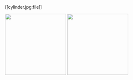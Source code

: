 
[[cylinder.jpg:file]]

<img src="https://ncatlab.org/nlab/files/cylinder.jpg" width="200">
<img src="https://ncatlab.org/nlab/files/moebiusstrip.jpg" width="200">